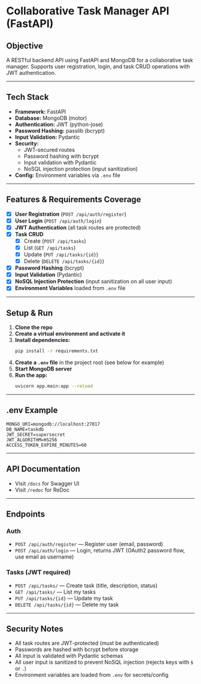 # Collaborative Task Manager API (FastAPI)

## Objective
A RESTful backend API using FastAPI and MongoDB for a collaborative task manager. Supports user registration, login, and task CRUD operations with JWT authentication.

---

## Tech Stack
- **Framework:** FastAPI
- **Database:** MongoDB (motor)
- **Authentication:** JWT (python-jose)
- **Password Hashing:** passlib (bcrypt)
- **Input Validation:** Pydantic
- **Security:**
  - JWT-secured routes
  - Password hashing with bcrypt
  - Input validation with Pydantic
  - NoSQL injection protection (input sanitization)
- **Config:** Environment variables via `.env` file

---

## Features & Requirements Coverage
- [x] **User Registration** (`POST /api/auth/register`)
- [x] **User Login** (`POST /api/auth/login`)
- [x] **JWT Authentication** (all task routes are protected)
- [x] **Task CRUD**
  - [x] Create (`POST /api/tasks`)
  - [x] List (`GET /api/tasks`)
  - [x] Update (`PUT /api/tasks/{id}`)
  - [x] Delete (`DELETE /api/tasks/{id}`)
- [x] **Password Hashing** (bcrypt)
- [x] **Input Validation** (Pydantic)
- [x] **NoSQL Injection Protection** (input sanitization on all user input)
- [x] **Environment Variables** loaded from `.env` file

---

## Setup & Run
1. **Clone the repo**
2. **Create a virtual environment and activate it**
3. **Install dependencies:**
   ```bash
   pip install -r requirements.txt
   ```
4. **Create a `.env` file** in the project root (see below for example)
5. **Start MongoDB server**
6. **Run the app:**
   ```bash
   uvicorn app.main:app --reload
   ```

---

## .env Example
```
MONGO_URI=mongodb://localhost:27017
DB_NAME=taskdb
JWT_SECRET=supersecret
JWT_ALGORITHM=HS256
ACCESS_TOKEN_EXPIRE_MINUTES=60
```

---

## API Documentation
- Visit `/docs` for Swagger UI
- Visit `/redoc` for ReDoc

---

## Endpoints
### Auth
- `POST /api/auth/register` — Register user (email, password)
- `POST /api/auth/login` — Login, returns JWT (OAuth2 password flow, use email as username)

### Tasks (JWT required)
- `POST /api/tasks/` — Create task (title, description, status)
- `GET /api/tasks/` — List my tasks
- `PUT /api/tasks/{id}` — Update my task
- `DELETE /api/tasks/{id}` — Delete my task

---

## Security Notes
- All task routes are JWT-protected (must be authenticated)
- Passwords are hashed with bcrypt before storage
- All input is validated with Pydantic schemas
- All user input is sanitized to prevent NoSQL injection (rejects keys with `$` or `.`)
- Environment variables are loaded from `.env` for secrets/config
